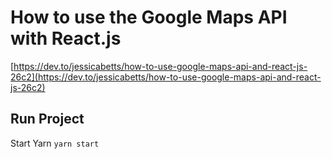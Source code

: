 # How to use the Google Maps API with React.js

[https://dev.to/jessicabetts/how-to-use-google-maps-api-and-react-js-26c2](https://dev.to/jessicabetts/how-to-use-google-maps-api-and-react-js-26c2)


## Run Project

Start Yarn
`yarn start`


